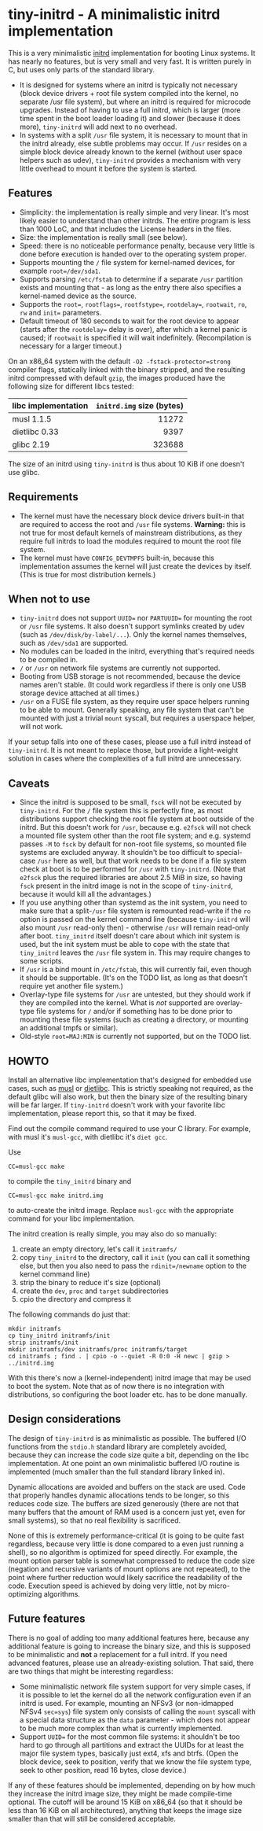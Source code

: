tiny-initrd - A minimalistic initrd implementation
==================================================

This is a very minimalistic [initrd](https://en.wikipedia.org/wiki/Initrd)
implementation for booting Linux systems. It has nearly no features, but is
very small and very fast. It is written purely in C, but uses only parts of
the standard library.

 * It is designed for systems where an initrd is typically not necessary
   (block device drivers + root file system compiled into the kernel, no
   separate /usr file system), but where an initrd is required for
   microcode upgrades. Instead of having to use a full initrd, which is
   larger (more time spent in the boot loader loading it) and slower
   (because it does more), `tiny-initrd` will add next to no overhead.
 * In systems with a split `/usr` file system, it is necessary to mount
   that in the initrd already, else subtle problems may occur. If `/usr`
   resides on a simple block device already known to the kernel (without
   user space helpers such as udev), `tiny-initrd` provides a mechanism
   with very little overhead to mount it before the system is started.

Features
--------

 * Simplicity: the implementation is really simple and very linear. It's
   most likely easier to understand than other initrds. The entire program
   is less than 1000 LoC, and that includes the License headers in the
   files.
 * Size: the implementation is really small (see below).
 * Speed: there is no noticeable performance penalty, because very little
   is done before execution is handed over to the operating system proper.
 * Supports mounting the `/` file system for kernel-named devices, for
   example `root=/dev/sda1`.
 * Supports parsing `/etc/fstab` to determine if a separate `/usr`
   partition exists and mounting that - as long as the entry there also
   specifies a kernel-named device as the source.
 * Supports the `root=`, `rootflags=`, `rootfstype=`, `rootdelay=`,
   `rootwait`, `ro`, `rw` and `init=` parameters.
 * Default timeout of 180 seconds to wait for the root device to appear
   (starts after the `rootdelay=` delay is over), after which a kernel
   panic is caused; if `rootwait` is specified it will wait indefinitely.
   (Recompilation is necessary for a larger timeout.)

On an x86_64 system with the default `-O2 -fstack-protector=strong`
compiler flags, statically linked with the binary stripped, and the
resulting initrd compressed with default `gzip`, the images produced have
the following size for different libcs tested:

| libc implementation | `initrd.img` size (bytes) |
| ------------------- | -------------------------:|
| musl 1.1.5          |                     11272 |
| dietlibc 0.33       |                      9397 |
| glibc 2.19          |                    323688 |

The size of an initrd using `tiny-initrd` is thus about 10 KiB if one
doesn't use glibc.

Requirements
------------

 * The kernel must have the necessary block device drivers built-in that
   are required to access the root and `/usr` file systems. **Warning:**
   this is not true for most default kernels of mainstream distributions,
   as they require full initrds to load the modules required to mount the
   root file system.
 * The kernel must have `CONFIG_DEVTMPFS` built-in, because this
   implementation assumes the kernel will just create the devices by
   itself. (This is true for most distribution kernels.)

When not to use
---------------

 * `tiny-initrd` does not support `UUID=` nor `PARTUUID=` for mounting the
   root or `/usr` file systems. It also doesn't support symlinks created by
   udev (such as `/dev/disk/by-label/...`). Only the kernel names
   themselves, such as `/dev/sda1` are supported.
 * No modules can be loaded in the initrd, everything that's required
   needs to be compiled in.
 * `/` or `/usr` on network file systems are currently not supported.
 * Booting from USB storage is not recommended, because the device
   names aren't stable. (It could work regardless if there is only one USB
   storage device attached at all times.)
 * `/usr` on a FUSE file system, as they require user space helpers running
   to be able to mount. Generally speaking, any file system that can't be
   mounted with just a trivial `mount` syscall, but requires a userspace
   helper, will not work.

If your setup falls into one of these cases, please use a full initrd
instead of `tiny-initrd`. It is not meant to replace those, but provide a
light-weight solution in cases where the complexities of a full initrd are
unnecessary.

Caveats
-------

 * Since the initrd is supposed to be small, `fsck` will not be executed by
   `tiny-initrd`. For the `/` file system this is perfectly fine, as
   most distributions support checking the root file system at boot outside
   of the initrd. But this doesn't work for `/usr`, because e.g. `e2fsck`
   will not check a mounted file system other than the root file system;
   and e.g. systemd passes `-M` to `fsck` by default for non-root file
   systems, so mounted file systems are excluded anyway. It shouldn't be
   too difficult to special-case `/usr` here as well, but that work needs
   to be done if a file system check at boot is to be performed for `/usr`
   with `tiny-initrd`. (Note that `e2fsck` plus the required libraries are
   about 2.5 MiB in size, so having `fsck` present in the initrd image is
   not in the scope of `tiny-initrd`, because it would kill all the
   advantages.)
 * If you use anything other than systemd as the init system, you need to
   make sure that a split-`/usr` file system is remounted read-write if the
   `ro` option is passed on the kernel command line (because `tiny-initrd`
   will also mount `/usr` read-only then) - otherwise `/usr` will remain
   read-only after boot. `tiny_initrd` itself doesn't care about which
   init system is used, but the init system must be able to cope with the
   state that `tiny_initrd` leaves the `/usr` file system in. This may
   require changes to some scripts.
 * If `/usr` is a bind mount in `/etc/fstab`, this will currently fail,
   even though it should be supportable. (It's on the TODO list, as long as
   that doesn't require yet another file system.)
 * Overlay-type file systems for `/usr` are untested, but they should work
   if they are compiled into the kernel. What is *not* supported are
   overlay-type file systems for `/` and/or if something has to be done
   prior to mounting these file systems (such as creating a directory, or
   mounting an additional tmpfs or similar).
 * Old-style `root=MAJ:MIN` is currently not supported, but on the TODO
   list.

HOWTO
-----

Install an alternative libc implementation that's designed for embedded use
cases, such as [musl](http://www.musl-libc.org/) or
[dietlibc](http://www.fefe.de/dietlibc/). This is strictly speaking not
required, as the default glibc will also work, but then the binary size
of the resulting binary will be far larger. If `tiny-initrd` doesn't work
with your favorite libc implementation, please report this, so that it may
be fixed.

Find out the compile command required to use your C library. For example,
with musl it's `musl-gcc`, with dietlibc it's `diet gcc`.

Use

    CC=musl-gcc make

to compile the `tiny_initrd` binary and

    CC=musl-gcc make initrd.img

to auto-create the initrd image. Replace `musl-gcc` with the appropriate
command for your libc implementation.

The initrd creation is really simple, you may also do so manually:

 1. create an empty directory, let's call it `initramfs/`
 2. copy `tiny_initrd` to the directory, call it `init` (you can call it
    something else, but then you also need to pass the `rdinit=/newname`
    option to the kernel command line)
 3. strip the binary to reduce it's size (optional)
 4. create the `dev`, `proc` and `target` subdirectories
 5. cpio the directory and compress it

The following commands do just that:

    mkdir initramfs
    cp tiny_initrd initramfs/init
    strip initramfs/init
    mkdir initramfs/dev initramfs/proc initramfs/target
    cd initramfs ; find . | cpio -o --quiet -R 0:0 -H newc | gzip > ../initrd.img

With this there's now a (kernel-independent) initrd image that may be used
to boot the system. Note that as of now there is no integration with
distributions, so configuring the boot loader etc. has to be done manually.

Design considerations
---------------------

The design of `tiny-initrd` is as minimalistic as possible. The buffered
I/O functions from the `stdio.h` standard library are completely avoided,
because they can increase the code size quite a bit, depending on the libc
implementation. At one point an own minimalistic buffered I/O routine is
implemented (much smaller than the full standard library linked in).

Dynamic allocations are avoided and buffers on the stack are used. Code
that properly handles dynamic allocations tends to be longer, so this
reduces code size. The buffers are sized generously (there are not that
many buffers that the amount of RAM used is a concern just yet, even for
small systems), so that no real flexibility is sacrificed.

None of this is extremely performance-critical (it is going to be quite
fast regardless, because very little is done compared to a even just
running a shell), so no algorithm is optimized for speed directly. For
example, the mount option parser table is somewhat compressed to reduce
the code size (negation and recursive variants of mount options are not
repeated), to the point where further reduction would likely sacrifice the
readability of the code. Execution speed is achieved by doing very little,
not by micro-optimizing algorithms.

Future features
---------------

There is no goal of adding too many additional features here, because any
additional feature is going to increase the binary size, and this is
supposed to be minimalistic and **not** a replacement for a full initrd. If
you need advanced features, please use an already-existing solution. That
said, there are two things that might be interesting regardless:

 * Some minimalistic network file system support for very simple cases, if
   it is possible to let the kernel do all the network configuration even
   if an initrd is used. For example, mounting an NFSv3 (or non-idmapped
   NFSv4 `sec=sys`) file system only consists of calling the `mount`
   syscall with a special data structure as the `data` parameter - which
   does not appear to be much more complex than what is currently
   implemented.
 * Support `UUID=` for the most common file systems: it shouldn't be too
   hard to go through all partitions and extract the UUIDs for at least the
   major file system types, basically just ext4, xfs and btrfs. (Open the
   block device, seek to position, verify that we know the file system
   type, seek to other position, read 16 bytes, close device.)

If any of these features should be implemented, depending on by how much
they increase the initrd image size, they might be made compile-time
optional. The cutoff will be around 15 KiB on x86_64 (so that it should be
less than 16 KiB on all architectures), anything that keeps the image size
smaller than that will still be considered acceptable.
